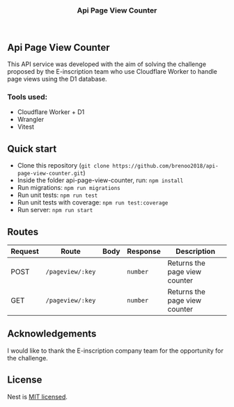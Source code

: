 <p align="center">
</p>
<h3 align="center"> Api Page View Counter</h3>
<p align="center">
</p>
<br>

## Api Page View Counter

This API service was developed with the aim of solving the challenge proposed by the E-inscription team who use Cloudflare Worker to handle page views using the D1 database.

### Tools used:

- Cloudflare Worker + D1
- Wrangler
- Vitest

## Quick start

- Clone this repository (`git clone https://github.com/brenoo2018/api-page-view-counter.git`)
- Inside the folder api-page-view-counter, run: `npm install`
- Run migrations: `npm run migrations`
- Run unit tests: `npm run test`
- Run unit tests with coverage: `npm run test:coverage`
- Run server: `npm run start`

## Routes

| Request | Route            | Body | Response | Description                   |
| ------- | ---------------- | ---- | -------- | ----------------------------- |
| POST    | `/pageview/:key` |      | `number` | Returns the page view counter |
| GET     | `/pageview/:key` |      | `number` | Returns the page view counter |

## Acknowledgements

I would like to thank the E-inscription company team for the opportunity for the challenge.

## License

Nest is [MIT licensed](LICENSE).
